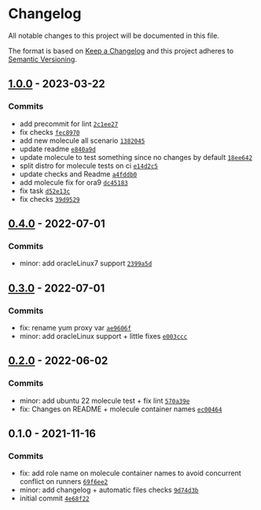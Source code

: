 # Changelog

All notable changes to this project will be documented in this file.

The format is based on [Keep a Changelog](https://keepachangelog.com/en/1.0.0/)
and this project adheres to [Semantic Versioning](https://semver.org/spec/v2.0.0.html).

## [1.0.0](https://github.com/lotusnoir/ansible-system_repo_proxy/compare/0.4.0...1.0.0) - 2023-03-22

### Commits

- add precommit for lint [`2c1ee27`](https://github.com/lotusnoir/ansible-system_repo_proxy/commit/2c1ee2705610df4af1ddee6ab2428974642e71e2)
- fix checks [`fec8970`](https://github.com/lotusnoir/ansible-system_repo_proxy/commit/fec8970d7b1992c256b1005546683e9b3d575e42)
- add new molecule all scenario [`1382045`](https://github.com/lotusnoir/ansible-system_repo_proxy/commit/138204593e076545a0e1f55c4c9fea53fb32c5d8)
- update readme [`e840a9d`](https://github.com/lotusnoir/ansible-system_repo_proxy/commit/e840a9d114987daf468498e78150d905b744e237)
- update molecule to test something since no changes by default [`18ee642`](https://github.com/lotusnoir/ansible-system_repo_proxy/commit/18ee6425debe8cb65db21a851980184d4b4c02f2)
- split distro for molecule tests on ci [`e14d2c5`](https://github.com/lotusnoir/ansible-system_repo_proxy/commit/e14d2c58502ec55e7dcb6b127d07f65647cc789f)
- update checks and Readme [`a4fddb0`](https://github.com/lotusnoir/ansible-system_repo_proxy/commit/a4fddb0171b28ce5c66a7a208a9759f622f32f5d)
- add molecule fix for ora9 [`dc45183`](https://github.com/lotusnoir/ansible-system_repo_proxy/commit/dc45183803fb6d8d416befca8a6a1a81ac042c6f)
- fix task [`d52e13c`](https://github.com/lotusnoir/ansible-system_repo_proxy/commit/d52e13c2bac4832c7fa1d96e98debc5fdedfcf80)
- fix checks [`39d9529`](https://github.com/lotusnoir/ansible-system_repo_proxy/commit/39d9529f803b5dec05247646fddcfaa346a69f6e)

## [0.4.0](https://github.com/lotusnoir/ansible-system_repo_proxy/compare/0.3.0...0.4.0) - 2022-07-01

### Commits

- minor: add oracleLinux7 support [`2399a5d`](https://github.com/lotusnoir/ansible-system_repo_proxy/commit/2399a5de03fc7381699dff5d67a0e0c151b3b533)

## [0.3.0](https://github.com/lotusnoir/ansible-system_repo_proxy/compare/0.2.0...0.3.0) - 2022-07-01

### Commits

- fix: rename yum proxy var [`ae9606f`](https://github.com/lotusnoir/ansible-system_repo_proxy/commit/ae9606f064868ca57f72fbf26d4b201c4ffc33d4)
- minor: add oracleLinux support + little fixes [`e003ccc`](https://github.com/lotusnoir/ansible-system_repo_proxy/commit/e003ccc6ced7b1eda7006cafe7c35e31f488588f)

## [0.2.0](https://github.com/lotusnoir/ansible-system_repo_proxy/compare/0.1.1...0.2.0) - 2022-06-02

### Commits

- minor: add ubuntu 22 molecule test + fix lint [`570a39e`](https://github.com/lotusnoir/ansible-system_repo_proxy/commit/570a39ece590add854b0dd18453d5e4d6008f690)
- fix: Changes on README + molecule container names [`ec00464`](https://github.com/lotusnoir/ansible-system_repo_proxy/commit/ec00464aa7c673489edd56fbbd6ec800aecb76cd)

## 0.1.0 - 2021-11-16

### Commits

- fix: add role name on molecule container names to avoid concurrent conflict on runners [`69f6ee2`](https://github.com/lotusnoir/ansible-system_repo_proxy/commit/69f6ee277e883ec3995836746e67449c9b50038c)
- minor: add changelog + automatic files checks [`9d74d3b`](https://github.com/lotusnoir/ansible-system_repo_proxy/commit/9d74d3b9e7358e624add78390b506343fec86369)
- initial commit [`4e68f22`](https://github.com/lotusnoir/ansible-system_repo_proxy/commit/4e68f228553e212ecf6b88bc0c6de2a468ddad41)
